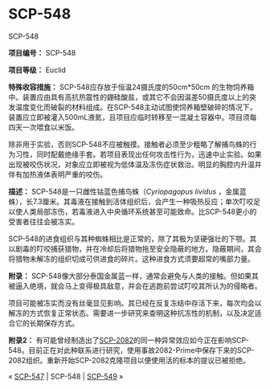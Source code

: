 # SCP-548
                        




SCP-548



**项目编号：** SCP-548

**项目等级：** Euclid

**特殊收容措施：** SCP-548应存放于恒温24摄氏度的50cm*50cm 的生物饲养箱中。装置应由具有高抗热震性的錋硅酸盐，或其它不会因温差50摄氏度以上的突发温度变化而破裂的材料组成。在SCP-548主动试图使饲养箱壁破碎的情况下，装置应立即被灌入500mL液氮，且项目应临时转移至一混凝土容器中。项目须每四天一次喂食以米饭。

除非用于实验，否则SCP-548不应被触摸。接触者必须至少粗略了解捕鸟蛛的行为习性，同时配戴绝缘手套。若项目表现出任何攻击性行为，迅速中止实验。如果出现被咬伤状况，对象应立即被视为低体温及冻伤症状救治。明显的胸腔内升温并伴有加热液体表明严重的咬伤。

**描述：** SCP-548是一只雌性钴蓝色捕鸟蛛（*Cyriopagopus lividus* ，金属蓝蛛），长7.3厘米。其毒液在接触到活体组织后，会产生一种吸热反应；单次叮咬足以使人类局部冻伤，若毒液进入中央循环系统甚至可能致命。比SCP-548更小的受害者往往会被冻实。

SCP-548的进食组织与其种蜘蛛相比是正常的，除了其极为坚硬强壮的下颚。其以剧毒的叮咬捕获猎物，并在冷却后将猎物拖至安全隐蔽的地方。隐蔽期间，其会将猎物未解冻的组织切成可供进食的碎片。这种进食方式须要超常的嘴部力量。

**附录：** SCP-548像大部分泰国金属蓝一样，通常会避免与人类的接触。但如果其被逼入绝境，就会马上变得极具敌意，并会在逃跑前尝试叮咬其所认为的侵略者。

项目可能被冻实而没有丝毫显见影响。其已经在反复冻结中存活下来，每次均会以解冻的方式恢复正常状态。需要进一步研究来查明这种抗冻性的机制，以及决定适合它的长期保存方式。

**附录2：** 有可能曾经制造出了[SCP-2082](/scp-2082)的同一种异常效应如今正在影响SCP-548。目前正在对此种联系进行研究，使用事故2082-Prime中保存下来的SCP-2082组织。重新开始SCP-2082克隆项目以便使用活的标本的提议已被拒绝。



« [SCP-547](/scp-547) | SCP-548 | [SCP-549](/scp-549) »





                    